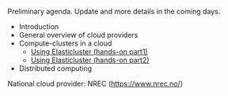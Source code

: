 Preliminary agenda. Update and more details in the coming days.

* Introduction
* General overview of cloud providers
* Compute-clusters in a cloud
   * [Using Elasticluster (hands-on part1)](https://github.com/torognes/inf9380/blob/master/cloud/elasticluster_part1.md)
   * [Using Elasticluster (hands-on part2)](https://github.com/torognes/inf9380/blob/master/cloud/elasticluster_part2.md)
* Distributed computing 

National cloud provider: NREC (https://www.nrec.no/)
